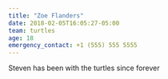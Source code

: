 ```yaml
---
title: "Zoe Flanders"
date: 2018-02-05T16:05:27-05:00
team: turtles
age: 18
emergency_contact: +1 (555) 555 5555
---
```


Steven has been with the turtles since forever

